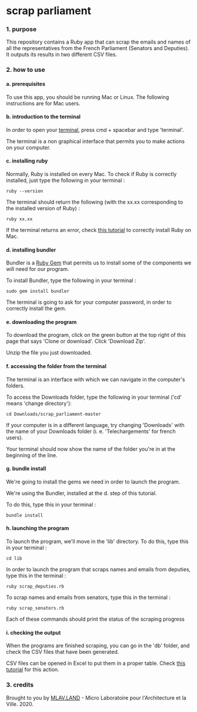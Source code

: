 # scrap parliament

### 1. purpose
This repository contains a Ruby app that can scrap the emails and names of all the representatives from the French Parliament (Senators and Deputies). It outputs its results in two different CSV files.

### 2. how to use

#### a. prerequisites
To use this app, you should be running Mac or Linux. The following instructions are for Mac users.

#### b. introduction to the terminal
In order to open your [terminal](https://en.wikipedia.org/wiki/Terminal_(macOS)), press cmd + spacebar and type 'terminal'.

The terminal is a non graphical interface that permits you to make actions on your computer.

#### c. installing ruby

Normally, Ruby is installed on every Mac. To check if Ruby is correctly installed, just type the following in your terminal :
```
ruby --version
```
The terminal should return the following (with the xx.xx corresponding to the installed version of Ruby) : 
```
ruby xx.xx
```

If the terminal returns an error, check [this tutorial](https://www.dummies.com/programming/ruby/how-to-install-and-run-ruby-on-mac-os-x/) to correctly install Ruby on Mac.

#### d. installing bundler

Bundler is a [Ruby Gem](https://en.wikipedia.org/wiki/Ruby_(programming_language)#Repositories_and_libraries) that permits us to install some of the components we will need for our program.

To install Bundler, type the following in your terminal :
```
sudo gem install bundler
```
The terminal is going to ask for your computer password, in order to correctly install the gem.

#### e. downloading the program

To download the program, click on the green button at the top right of this page that says 'Clone or download'. Click 'Download Zip'.

Unzip the file you just downloaded.

#### f. accessing the folder from the terminal

The terminal is an interface with which we can navigate in the computer's folders.

To access the Downloads folder, type the following in your terminal ('cd' means 'change directory'):
```
cd Downloads/scrap_parliament-master
```
If your computer is in a different language, try changing 'Downloads' with the name of your Downloads folder (i. e. 'Telechargements' for french users).

Your terminal should now show the name of the folder you're in at the beginning of the line.

#### g. bundle install

We're going to install the gems we need in order to launch the program.

We're using the Bundler, installed at the d. step of this tutorial.

To do this, type this in your terminal :
```
bundle install
```

#### h. launching the program

To launch the program, we'll move in the 'lib' directory. To do this, type this in your terminal :
```
cd lib
```

In order to launch the program that scraps names and emails from deputies, type this in the terminal :
```
ruby scrap_deputies.rb
```
To scrap names and emails from senators, type this in the terminal :
```
ruby scrap_senators.rb
```

Each of these commands should print the status of the scraping progress

#### i. checking the output

When the programs are finished scraping, you can go in the 'db' folder, and check the CSV files that have been generated.

CSV files can be opened in Excel to put them in a proper table. Check [this tutorial](https://support.office.com/en-us/article/Import-or-export-text-txt-or-csv-files-5250ac4c-663c-47ce-937b-339e391393ba) for this action.

### 3. credits

Brought to you by [MLAV.LAND](http://mlav.land) - Micro Laboratoire pour l'Architecture et la Ville. 2020.


